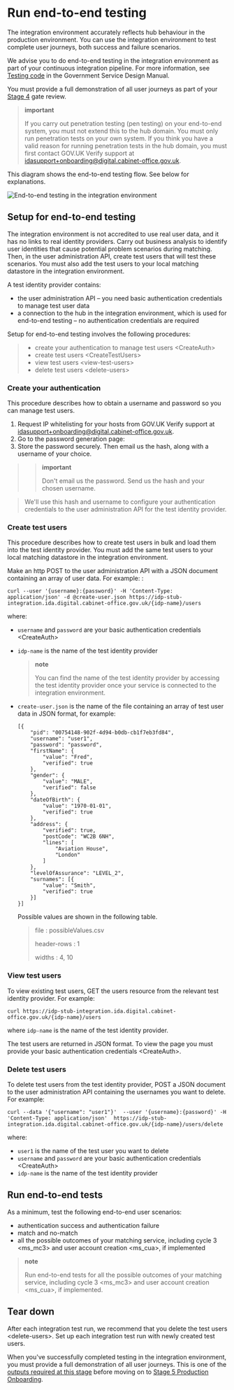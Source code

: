 Run end-to-end testing
======================

The integration environment accurately reflects hub behaviour in the
production environment. You can use the integration environment to test
complete user journeys, both success and failure scenarios.

We advise you to do end-to-end testing in the integration environment as
part of your continuous integration pipeline. For more information, see
[Testing
code](https://www.gov.uk/service-manual/making-software/code-testing) in
the Government Service Design Manual.

You must provide a full demonstration of all user journeys as part of
your [Stage
4](http://alphagov.github.io/identity-assurance-documentation/stage4/Stage4.html#stage-4)
gate review.

> **important**
>
> If you carry out penetration testing (pen testing) on your end-to-end
> system, you must not extend this to the hub domain. You must only run
> penetration tests on your own system. If you think you have a valid
> reason for running penetration tests in the hub domain, you must first
> contact GOV.UK Verify support at
> <idasupport+onboarding@digital.cabinet-office.gov.uk>.

This diagram shows the end-to-end testing flow. See below for
explanations.

![End-to-end testing in the integration
environment](envEndToEndTestsGraphic.svg)

Setup for end-to-end testing
----------------------------

The integration environment is not accredited to use real user data, and
it has no links to real identity providers. Carry out business analysis
to identify user identities that cause potential problem scenarios
during matching. Then, in the user administration API, create test users
that will test these scenarios. You must also add the test users to your
local matching datastore in the integration environment.

A test identity provider contains:

-   the user administration API – you need basic authentication
    credentials to manage test user data
-   a connection to the hub in the integration environment, which is
    used for end-to-end testing – no authentication credentials are
    required

Setup for end-to-end testing involves the following procedures:

> -   create your authentication to manage test users \<CreateAuth\>
> -   create test users \<CreateTestUsers\>
> -   view test users \<view-test-users\>
> -   delete test users \<delete-users\>

### Create your authentication

This procedure describes how to obtain a username and password so you
can manage test users.

1.  Request IP whitelisting for your hosts from GOV.UK Verify support at
    <idasupport+onboarding@digital.cabinet-office.gov.uk>.
2.  Go to the password generation page:
    [](https://idp-stub-integration.ida.digital.cabinet-office.gov.uk/password-gen)
3.  Store the password securely. Then email us the hash, along with a
    username of your choice.

> > **important**
> >
> > Don't email us the password. Send us the hash and your chosen
> > username.

> We'll use this hash and username to configure your authentication
> credentials to the user administration API for the test identity
> provider.

### Create test users

This procedure describes how to create test users in bulk and load them
into the test identity provider. You must add the same test users to
your local matching datastore in the integration environment.

Make an http POST to the user administration API with a JSON document
containing an array of user data. For example: :

    curl --user '{username}:{password}' -H 'Content-Type: application/json' -d @create-user.json https://idp-stub-integration.ida.digital.cabinet-office.gov.uk/{idp-name}/users

where:

-   `username` and `password` are your
    basic authentication credentials \<CreateAuth\>
-   `idp-name` is the name of the test identity provider

    > **note**
    >
    > You can find the name of the test identity provider by accessing
    > the test identity provider once your service is connected to the
    > integration environment.

-   `create-user.json` is the name of the file containing an array of
    test user data in JSON format, for example:

        [{
            "pid": "00754148-902f-4d94-b0db-cb1f7eb3fd84",
            "username": "user1",
            "password": "password",
            "firstName": {
                "value": "Fred",
                "verified": true
            },
            "gender": {
                "value": "MALE",
                "verified": false
            },
            "dateOfBirth": {
                "value": "1970-01-01",
                "verified": true
            },
            "address": {
                "verified": true,
                "postCode": "WC2B 6NH",
                "lines": [
                    "Aviation House",
                    "London"
                ]
            },
            "levelOfAssurance": "LEVEL_2",
            "surnames": [{
                "value": "Smith",
                "verified": true
            }]
        }]

    Possible values are shown in the following table.

    > file
    > :   possibleValues.csv
    >
    > header-rows
    > :   1
    >
    > widths
    > :   4, 10
    >
### View test users

To view existing test users, GET the users resource from the relevant
test identity provider. For example:

    curl https://idp-stub-integration.ida.digital.cabinet-office.gov.uk/{idp-name}/users

where `idp-name` is the name of the test identity provider.

The test users are returned in JSON format. To view the page you must
provide your basic authentication credentials \<CreateAuth\>.

### Delete test users

To delete test users from the test identity provider, POST a JSON
document to the user administration API containing the usernames you
want to delete. For example:

    curl --data '{"username": "user1"}'  --user '{username}:{password}' -H 'Content-Type: application/json'  https://idp-stub-integration.ida.digital.cabinet-office.gov.uk/{idp-name}/users/delete

where:

-   `user1` is the name of the test user you want to delete
-   `username` and `password` are your
    basic authentication credentials \<CreateAuth\>
-   `idp-name` is the name of the test identity provider

Run end-to-end tests
--------------------

As a minimum, test the following end-to-end user scenarios:

-   authentication success and authentication failure
-   match and no-match
-   all the possible outcomes of your matching service, including
    cycle 3 \<ms\_mc3\> and user account creation \<ms\_cua\>, if
    implemented

> **note**
>
> Run end-to-end tests for all the possible outcomes of your matching
> service, including cycle 3 \<ms\_mc3\> and
> user account creation \<ms\_cua\>, if implemented.

Tear down
---------

After each integration test run, we recommend that you
delete the test users \<delete-users\>. Set up each integration test run
with newly created test users.

When you've successfully completed testing in the integration
environment, you must provide a full demonstration of all user journeys.
This is one of the [outputs required at this
stage](http://alphagov.github.io/identity-assurance-documentation/stage4/Stage4.html#stage-4)
before moving on to [Stage 5 Production
Onboarding](http://alphagov.github.io/identity-assurance-documentation/stage5/Stage5.html).
